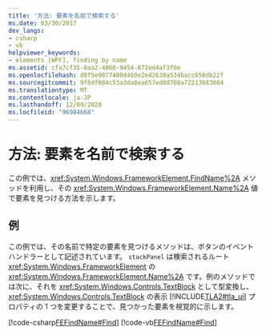 ```yaml
---
title: '方法: 要素を名前で検索する'
ms.date: 03/30/2017
dev_langs:
- csharp
- vb
helpviewer_keywords:
- elements [WPF], finding by name
ms.assetid: cfa7cf35-8aa2-4060-9454-872ed4af3f0e
ms.openlocfilehash: d8f5e9077400d460e2e42638a534bacc656db22f
ms.sourcegitcommit: 9f6df084c53a3da0ea657ed0d708a72213683084
ms.translationtype: MT
ms.contentlocale: ja-JP
ms.lasthandoff: 12/09/2020
ms.locfileid: "96984668"
---
```

# <a name="how-to-find-an-element-by-its-name"></a>方法: 要素を名前で検索する
この例では、<xref:System.Windows.FrameworkElement.FindName%2A> メソッドを利用し、その <xref:System.Windows.FrameworkElement.Name%2A> 値で要素を見つける方法を示します。  
  
## <a name="example"></a>例  
 この例では、その名前で特定の要素を見つけるメソッドは、ボタンのイベント ハンドラーとして記述されています。 `stackPanel` は検索されるルート <xref:System.Windows.FrameworkElement> の <xref:System.Windows.FrameworkElement.Name%2A> です。例のメソッドでは次に、それを <xref:System.Windows.Controls.TextBlock> として型変換し、<xref:System.Windows.Controls.TextBlock> の表示 [!INCLUDE[TLA2#tla_ui](../../../includes/tla2sharptla-ui-md.md)] プロパティの 1 つを変更することで、見つかった要素を視覚的に示します。  
  
 [!code-csharp[FEFindName#Find](~/samples/snippets/csharp/VS_Snippets_Wpf/FEFindName/CSharp/default.xaml.cs#find)]
 [!code-vb[FEFindName#Find](~/samples/snippets/visualbasic/VS_Snippets_Wpf/FEFindName/VisualBasic/default.xaml.vb#find)]
